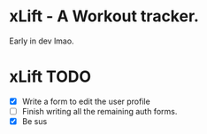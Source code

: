 # xLift - A Workout tracker.

Early in dev lmao.

# xLift TODO

- [x] Write a form to edit the user profile
- [ ] Finish writing all the remaining auth forms. 
- [x] Be sus